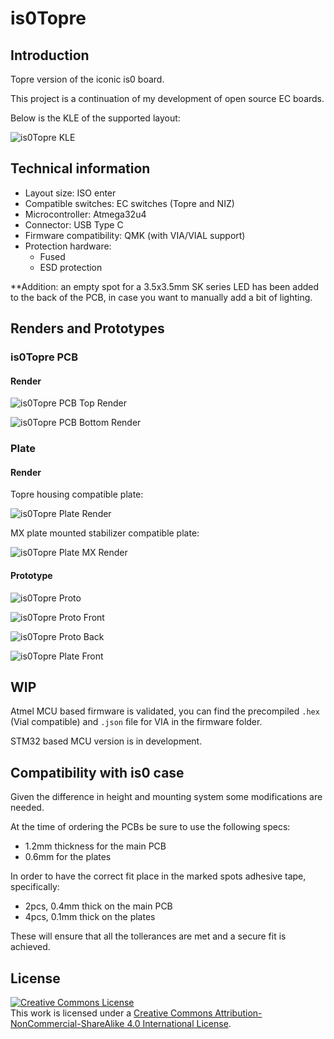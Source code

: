 # is0Topre

## Introduction

Topre version of the iconic is0 board.

This project is a continuation of my development of open source EC boards.

Below is the KLE of the supported layout:

![is0Topre KLE](/Assets/images/is0Topre_KLE.jpg)

## Technical information

- Layout size: ISO enter
- Compatible switches: EC switches (Topre and NIZ)
- Microcontroller: Atmega32u4
- Connector: USB Type C
- Firmware compatibility: QMK (with VIA/VIAL support)
- Protection hardware:
  - Fused
  - ESD protection

**Addition: an empty spot for a 3.5x3.5mm SK series LED has been added to the back of the PCB, in case you want to manually add a bit of lighting.

## Renders and Prototypes

### is0Topre PCB

#### Render

![is0Topre PCB Top Render](/Assets/images/PCB_top.png)

![is0Topre PCB Bottom Render](/Assets/images/PCB_bottom.png)

### Plate

#### Render

Topre housing compatible plate:

![is0Topre Plate Render](/Assets/images/is0Topre_Plate.png)

MX plate mounted stabilizer compatible plate:

![is0Topre Plate MX Render](/Assets/images/is0Topre_Plate_MX_PM.png)

#### Prototype

![is0Topre Proto](/Assets/images/is0Topre_PCB_Proto.png)

![is0Topre Proto Front](/Assets/images/PCB_proto_front.png)

![is0Topre Proto Back](/Assets/images/PCB_proto_back.png)

![is0Topre Plate Front](/Assets/images/plate_proto_front.png)

## WIP

Atmel MCU based firmware is validated, you can find the precompiled `.hex` (Vial compatible) and `.json` file for VIA in the firmware folder.

STM32 based MCU version is in development.

## Compatibility with is0 case

Given the difference in height and mounting system some modifications are needed.

At the time of ordering the PCBs be sure to use the following specs:

- 1.2mm thickness for the main PCB
- 0.6mm for the plates

In order to have the correct fit place in the marked spots adhesive tape, specifically:

- 2pcs, 0.4mm thick on the main PCB
- 4pcs, 0.1mm thick on the plates

These will ensure that all the tollerances are met and a secure fit is achieved.

## License

<a rel="license" href="http://creativecommons.org/licenses/by-nc-sa/4.0/"><img alt="Creative Commons License" style="border-width:0" src="https://i.creativecommons.org/l/by-nc-sa/4.0/88x31.png" /></a><br />This work is licensed under a <a rel="license" href="http://creativecommons.org/licenses/by-nc-sa/4.0/">Creative Commons Attribution-NonCommercial-ShareAlike 4.0 International License</a>.
